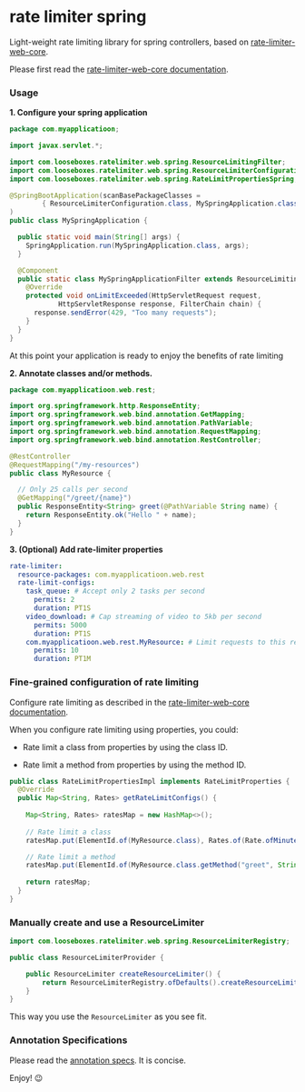 # rate limiter spring

Light-weight rate limiting library for spring controllers, based on 
[rate-limiter-web-core](https://github.com/poshjosh/rate-limiter-web-core).

Please first read the [rate-limiter-web-core documentation](https://github.com/poshjosh/rate-limiter-web-core).

### Usage

__1. Configure your spring application__

```java
package com.myapplicatioon;

import javax.servlet.*;

import com.looseboxes.ratelimiter.web.spring.ResourceLimitingFilter;
import com.looseboxes.ratelimiter.web.spring.ResourceLimiterConfiguration;
import com.looseboxes.ratelimiter.web.spring.RateLimitPropertiesSpring;

@SpringBootApplication(scanBasePackageClasses = 
        { ResourceLimiterConfiguration.class, MySpringApplication.class }
) 
public class MySpringApplication {

  public static void main(String[] args) {
    SpringApplication.run(MySpringApplication.class, args);
  }

  @Component 
  public static class MySpringApplicationFilter extends ResourceLimitingFilter {
    @Override 
    protected void onLimitExceeded(HttpServletRequest request,
            HttpServletResponse response, FilterChain chain) {
      response.sendError(429, "Too many requests");
    }
  }
}
```

At this point your application is ready to enjoy the benefits of rate limiting

__2. Annotate classes and/or methods.__

```java
package com.myapplicatioon.web.rest;

import org.springframework.http.ResponseEntity;
import org.springframework.web.bind.annotation.GetMapping;
import org.springframework.web.bind.annotation.PathVariable;
import org.springframework.web.bind.annotation.RequestMapping;
import org.springframework.web.bind.annotation.RestController;

@RestController
@RequestMapping("/my-resources")
public class MyResource {

  // Only 25 calls per second
  @GetMapping("/greet/{name}")
  public ResponseEntity<String> greet(@PathVariable String name) {
    return ResponseEntity.ok("Hello " + name);
  }
}
```

__3. (Optional) Add rate-limiter properties__

```yaml
rate-limiter:
  resource-packages: com.myapplicatioon.web.rest
  rate-limit-configs:
    task_queue: # Accept only 2 tasks per second 
      permits: 2
      duration: PT1S
    video_download: # Cap streaming of video to 5kb per second
      permits: 5000
      duration: PT1S
    com.myapplicatioon.web.rest.MyResource: # Limit requests to this resource to 10 per minute
      permits: 10
      duration: PT1M 
```

### Fine-grained configuration of rate limiting

Configure rate limiting as described in the [rate-limiter-web-core documentation](https://github.com/poshjosh/rate-limiter-web-core).

When you configure rate limiting using properties, you could:

- Rate limit a class from properties by using the class ID.

- Rate limit a method from properties by using the method ID.

```java
public class RateLimitPropertiesImpl implements RateLimitProperties {
  @Override
  public Map<String, Rates> getRateLimitConfigs() {
    
    Map<String, Rates> ratesMap = new HashMap<>();
    
    // Rate limit a class
    ratesMap.put(ElementId.of(MyResource.class), Rates.of(Rate.ofMinutes(10)));

    // Rate limit a method
    ratesMap.put(ElementId.of(MyResource.class.getMethod("greet", String.class)), Rates.of(Rate.ofMinutes(10)));
    
    return ratesMap;
  }
}
```

### Manually create and use a ResourceLimiter

```java
import com.looseboxes.ratelimiter.web.spring.ResourceLimiterRegistry;

public class ResourceLimiterProvider {

    public ResourceLimiter createResourceLimiter() {
        return ResourceLimiterRegistry.ofDefaults().createResourceLimiter();
    }
}
```
This way you use the `ResourceLimiter` as you see fit.

### Annotation Specifications

Please read the [annotation specs](https://github.com/poshjosh/rate-limiter-annotation/blob/main/docs/ANNOTATION_SPECS.md). It is concise.

Enjoy! :wink:
